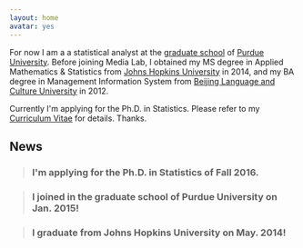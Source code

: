 ```yaml
---
layout: home
avatar: yes
---
```


For now I am a a statistical analyst at the [graduate school](https://www.purdue.edu/gradschool/index.html) of [Purdue University](http://purdue.edu). Before joining Media Lab, I obtained my MS degree in Applied Mathematics & Statistics from [Johns Hopkins University](https://www.jhu.edu) in 2014, and my BA degree in Management Information System from [Beijing Language and Culture University](http://english.blcu.edu.cn) in 2012.

Currently I'm applying for the Ph.D. in Statistics. Please refer to my [Curriculum Vitae](http://bingjingle.github.io/cv.pdf) for details. Thanks.

## News

> ### I'm applying for the Ph.D. in Statistics of Fall 2016.

> ### I joined in the graduate school of Purdue University on Jan. 2015!

> ### I graduate from Johns Hopkins University on May. 2014!
